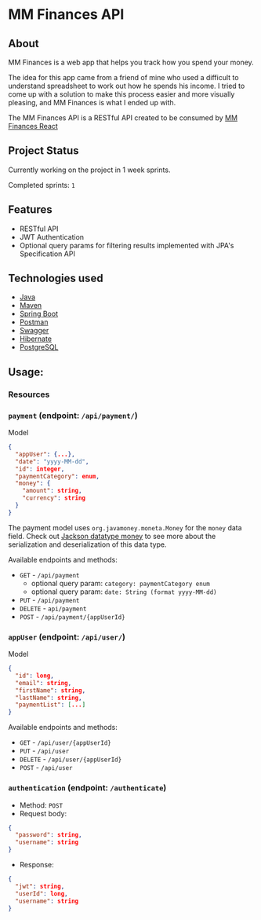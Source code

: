 # MM Finances API

## About

MM Finances is a web app that helps you track how you spend your money.

The idea for this app came from a friend of mine who used a difficult to understand spreadsheet to work out how he spends his income. I tried to come up with a solution to make this process easier and more visually pleasing, and MM Finances is what I ended up with.

The MM Finances API is a RESTful API created to be consumed by <a href="https://github.com/bobel95/MM-finances-react">MM Finances React</a>

[comment]: <> (<p align="center">)

[comment]: <> (    <img src="https://i.imgur.com/dxuZoQU.png" width="600"/>)

[comment]: <> (</p>)

## Project Status

Currently working on the project in 1 week sprints.

Completed sprints: `1`

## Features

* RESTful API
* JWT Authentication
* Optional query params for filtering results implemented with JPA's Specification API

## Technologies used

* <a href="https://www.java.com/en/">Java</a>
* <a href="https://github.com/apache/maven">Maven</a>
* <a href="https://github.com/spring-projects/spring-boot">Spring Boot</a>
* <a href="https://www.postman.com/">Postman</a>
* <a href="https://swagger.io/">Swagger</a>
* <a href="http://hibernate.org/">Hibernate</a>
* <a href="https://www.postgresql.org/">PostgreSQL</a>

## Usage:

### Resources

### `payment` (endpoint: `/api/payment/`)

Model
```json
{
  "appUser": {...},
  "date": "yyyy-MM-dd",
  "id": integer,
  "paymentCategory": enum,
  "money": {
    "amount": string,
    "currency": string
  }
}
```

The payment model uses `org.javamoney.moneta.Money` for the `money` data field. Check out <a href="https://github.com/zalando/jackson-datatype-money">Jackson datatype money</a> to see more about the serialization and deserialization of this data type.

Available endpoints and methods:
  * `GET` - `/api/payment`
      * optional query param: `category: paymentCategory enum`
      * optional query param: `date: String (format yyyy-MM-dd)`
  * `PUT` - `/api/payment`
  * `DELETE` - `api/payment`
  * `POST` - `/api/payment/{appUserId}`

### `appUser` (endpoint: `/api/user/`)

Model
```json
{
  "id": long,
  "email": string,
  "firstName": string,
  "lastName": string,
  "paymentList": [...]
}
```
Available endpoints and methods:
* `GET` - `/api/user/{appUserId}`
* `PUT` - `/api/user`
* `DELETE` - `/api/user/{appUserId}`
* `POST` - `/api/user`

### `authentication` (endpoint: `/authenticate`)
* Method: `POST`
* Request body:
```json
{
  "password": string,
  "username": string
}
```
* Response:
```json
{
  "jwt": string,
  "userId": long,
  "username": string
}
```
